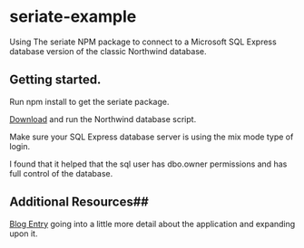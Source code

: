 # seriate-example
Using The seriate NPM package to connect to a Microsoft SQL Express database version of the classic Northwind database. 

## Getting started. ##

Run npm install to get the seriate package. 

[Download][1] and run the Northwind database script.

Make sure your SQL Express database server is using the mix mode type of login. 

I found that it helped that the sql user has dbo.owner permissions and has full control of the database.

## Additional Resources##

[Blog Entry][2] going into a little more detail about the application and expanding upon it. 

[1]: https://northwinddatabase.codeplex.com/releases/view/71634
[2]: https://keyholesoftware.com/2016/04/04/seriate-the-glue-between-sql-server-and-node-js/
